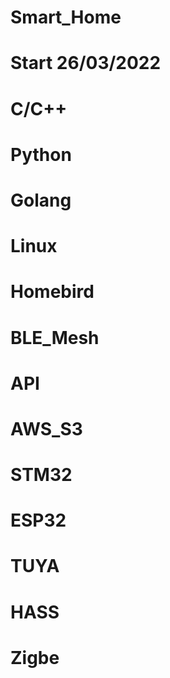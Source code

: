 # Smart_Home
# Start 26/03/2022
# C/C++
# Python
# Golang
# Linux
# Homebird
# BLE_Mesh
# API
# AWS_S3
# STM32
# ESP32
# TUYA
# HASS
# Zigbe
# 
